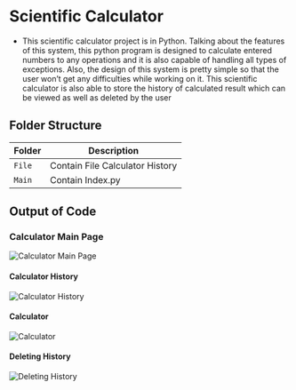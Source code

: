 # Scientific Calculator
* This scientific calculator project is in Python. Talking about the features of this system, this python program is designed to calculate entered numbers to any operations and it is also capable of handling all types of exceptions. Also, the design of this system is pretty simple so that the user won’t get any difficulties while working on it. This scientific calculator is also able to store the history of calculated result which can be viewed as well as deleted by the user

## Folder Structure
|Folder               | Description
|---------------------|------------------------------------------
|`File`               | Contain File Calculator History
|`Main`               | Contain Index.py 

## Output of Code

### Calculator Main Page
![Calculator Main Page]()

#### Calculator History
![Calculator History]()

#### Calculator
![Calculator]()

#### Deleting History
![Deleting History]()


